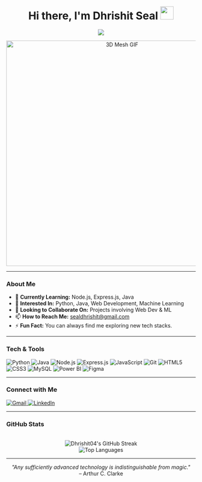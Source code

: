 <!--
**Dhrishit04/Dhrishit04** is a special repository for your profile README.
When you add a README.md to that repository, it will appear on your GitHub profile.
-->

<h1 align="center">Hi there, I'm Dhrishit Seal <img src="https://media.giphy.com/media/hvRJCLFzcasrR4ia7z/giphy.gif" width="35"></h1>

<p align="center">
  <a href="https://github.com/Dhrishit04?tab=repositories">
    <img src="https://readme-typing-svg.herokuapp.com?size=30&duration=3000&color=09F7E3&center=true&vCenter=true&width=600&lines=Web+Developer;Machine+Learning+Enthusiast;Loves+Coding;Always+Learning;Always+Growing">
  </a>
</p>

<!-- GIF below -->
<p align="center">
  <img src="20250224_0015_Futuristic Data Network_simple_compose_01jmt22cebf5r9x2k3mr6gasw6.gif" alt="3D Mesh GIF" width="600" />
</p>

<!--<div align="center">
  <img src="https://komarev.com/ghpvc/?username=Dhrishit04&label=PROFILE+VIEWS" alt="Profile Views" />
</div>
-->
---

### About Me

- 🌱 **Currently Learning:** Node.js, Express.js, Java  
- 🔭 **Interested In:** Python, Java, Web Development, Machine Learning  
- 🤝 **Looking to Collaborate On:** Projects involving Web Dev & ML  
- 📫 **How to Reach Me:** [sealdhrishit@gmail.com](mailto:sealdhrishit@gmail.com)  
- ⚡ **Fun Fact:** You can always find me exploring new tech stacks.

---

### Tech & Tools

<p>
  <img src="https://img.shields.io/badge/Python-3670A0?style=flat&logo=python&logoColor=ffdd54" alt="Python" />
  <img src="https://img.shields.io/badge/Java-ED8B00?style=flat&logo=java&logoColor=white" alt="Java" />
  <img src="https://img.shields.io/badge/Node.js-339933?style=flat&logo=node.js&logoColor=white" alt="Node.js" />
  <img src="https://img.shields.io/badge/Express.js-000000?style=flat&logo=express&logoColor=white" alt="Express.js" />
  <img src="https://img.shields.io/badge/JavaScript-F7DF1E?style=flat&logo=javascript&logoColor=black" alt="JavaScript" />
  <img src="https://img.shields.io/badge/Git-F05032?style=flat&logo=git&logoColor=white" alt="Git" />
  <img src="https://img.shields.io/badge/HTML5-E34F26?style=flat&logo=html5&logoColor=white" alt="HTML5" />
  <img src="https://img.shields.io/badge/CSS3-1572B6?style=flat&logo=css3&logoColor=white" alt="CSS3" />
  <img src="https://img.shields.io/badge/MySQL-005C84?style=flat&logo=mysql&logoColor=white" alt="MySQL" />
  <img src="https://img.shields.io/badge/Power%20BI-F2C811?style=flat&logo=powerbi&logoColor=black" alt="Power BI" />
  <img src="https://img.shields.io/badge/Figma-F24E1E?style=flat&logo=figma&logoColor=white" alt="Figma" />
</p>

---

### Connect with Me

<p>
  <a href="mailto:sealdhrishit@gmail.com">
    <img src="https://img.shields.io/badge/Gmail-D14836?style=flat&logo=gmail&logoColor=white" alt="Gmail" />
  </a>
  <a href="https://www.linkedin.com/in/dhrishit-seal/" target="_blank">
    <img src="https://img.shields.io/badge/LinkedIn-0A66C2?style=flat&logo=linkedin&logoColor=white" alt="LinkedIn" />
  </a>
  <!-- Add more social links or personal site if you have one -->
</p>

---

### GitHub Stats

<div align="center">
  <!--
  <img src="https://github-readme-stats.vercel.app/api?username=Dhrishit04&show_icons=true&theme=radical" alt="Dhrishit04's GitHub Stats" />
  -->
  <br/>
  <img src="https://github-readme-streak-stats.herokuapp.com/?user=Dhrishit04&theme=radical" alt="Dhrishit04's GitHub Streak" />
  <br/>
  <img src="https://github-readme-stats.vercel.app/api/top-langs/?username=Dhrishit04&layout=compact&theme=radical" alt="Top Languages" />
</div>

---

<p align="center">
  <i>"Any sufficiently advanced technology is indistinguishable from magic."</i>
  <br>– Arthur C. Clarke
</p>
